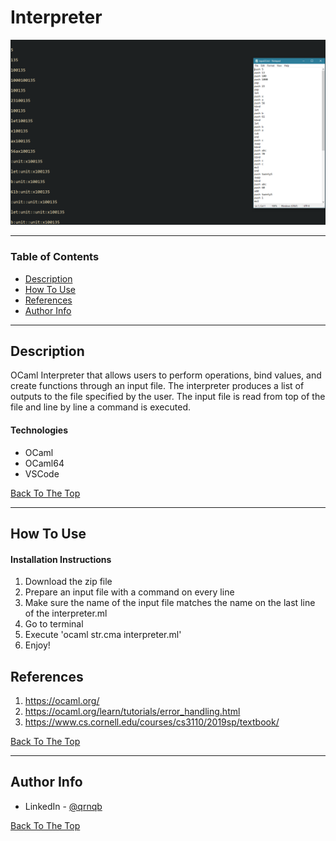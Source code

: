 # Interpreter
![Project Image](Ocaml_project_image.png)

---

### Table of Contents

- [Description](#description)
- [How To Use](#how-to-use)
- [References](#references)
- [Author Info](#author-info)

---

## Description

OCaml Interpreter that allows users to perform operations, bind values, and create functions through an input file. The interpreter produces a list of outputs to the file specified by the user. The input file is read from top of the file and line by line a command is executed.

#### Technologies

- OCaml
- OCaml64
- VSCode

[Back To The Top](#read-me-template)

---

## How To Use

#### Installation Instructions

  1) Download the zip file
  2) Prepare an input file with a command on every line
  3) Make sure the name of the input file matches the name on the last line of the interpreter.ml
  4) Go to terminal 
  5) Execute 'ocaml str.cma interpreter.ml'
  6) Enjoy!

## References
1) https://ocaml.org/
2) https://ocaml.org/learn/tutorials/error_handling.html
3) https://www.cs.cornell.edu/courses/cs3110/2019sp/textbook/

[Back To The Top](#read-me-template)

---

## Author Info

- LinkedIn - [@qrnqb](https://www.linkedin.com/in/darnab/)

[Back To The Top](#read-me-template)



